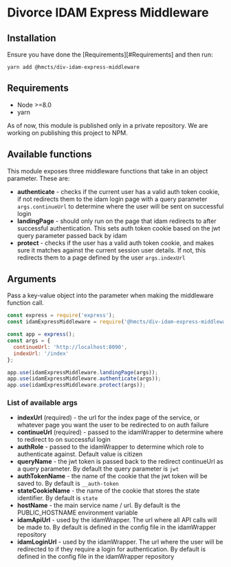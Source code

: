 # Divorce IDAM Express Middleware


## Installation

Ensure you have done the [Requirements][#Requirements] and then run:

```
yarn add @hmcts/div-idam-express-middleware
```


## Requirements

* Node >=8.0
* yarn

As of now, this module is published only in a private repository.
We are working on publishing this project to NPM.


## Available functions

This module exposes three middleware functions that take in an object parameter. These are:

* **authenticate** - checks if the current user has a valid auth token cookie, if not redirects them to the idam login page with a query parameter `args.continueUrl` to determine where the user will be sent on successful login
* **landingPage** - should only run on the page that idam redirects to after successful authentication. This sets auth token cookie based on the jwt query parameter passed back by idam
* **protect** - checks if the user has a valid auth token cookie, and makes sure it matches against the current session user details. If not, this redirects them to a page defined by the user `args.indexUrl`


##  Arguments

Pass a key-value object into the parameter when making the middleware function call.

```javascript
const express = require('express');
const idamExpressMiddleware = require('@hmcts/div-idam-express-middleware');

const app = express();
const args = {
  continueUrl: 'http://localhost:8090',
  indexUrl: '/index'
};

app.use(idamExpressMiddleware.landingPage(args));
app.use(idamExpressMiddleware.authenticate(args));
app.use(idamExpressMiddleware.protect(args));
```

### List of available args

* **indexUrl** (required) - the url for the index page of the service, or whatever page you want the user to be redirected to on auth failure
* **continueUrl** (required) - passed to the idamWrapper to determine where to redirect to on successful login
* **authRole** - passed to the idamWrapper to determine which role to authenticate against. Default value is citizen
* **queryName** - the jwt token is passed back to the redirect continueUrl as a query parameter. By default the query parameter is `jwt`
* **authTokenName** - the name of the cookie that the jwt token will be saved to. By default is `__auth-token`
* **stateCookieName** - the name of the cookie that stores the state identifier. By default is `state`
* **hostName** - the main service name / url. By default is the PUBLIC_HOSTNAME environment variable
* **idamApiUrl** - used by the idamWrapper. The url where all API calls will be made to. By default is defined in the config file in the idamWrapper repository
* **idamLoginUrl** - used by the idamWrapper. The url where the user will be redirected to if they require a login for authentication. By default is defined in the config file in the idamWrapper repository
